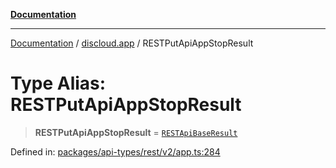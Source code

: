 [**Documentation**](../../README.md)

***

[Documentation](../../packages.md) / [discloud.app](../README.md) / RESTPutApiAppStopResult

# Type Alias: RESTPutApiAppStopResult

> **RESTPutApiAppStopResult** = [`RESTApiBaseResult`](../interfaces/RESTApiBaseResult.md)

Defined in: [packages/api-types/rest/v2/app.ts:284](https://github.com/discloud/discloud.app/blob/e06d08869d94db25520cbe5fdcc3cdbc242fb0cb/packages/api-types/rest/v2/app.ts#L284)
